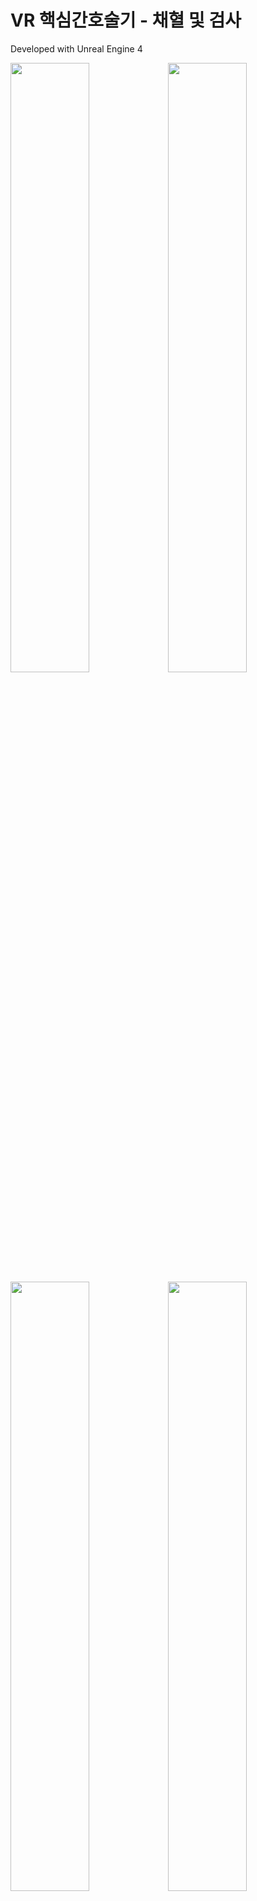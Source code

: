 # VR 핵심간호술기 - 채혈 및 검사

Developed with Unreal Engine 4

<img src="https://user-images.githubusercontent.com/92451281/210620714-b3157cb7-3061-47bc-96f0-5da89ed4fb72.png" width="50%" height="50%"><img src="https://user-images.githubusercontent.com/92451281/210620314-319ded32-1d77-43ab-8d66-5d5f9235869a.png" width="50%" height="50%"><img src="https://user-images.githubusercontent.com/92451281/210620384-b558b844-4b3b-44ff-a4fe-e8ad51175df0.png" width="50%" height="50%"><img src="https://user-images.githubusercontent.com/92451281/210620872-26aa430d-e094-441f-8eca-558dc3e84f53.png" width="50%" height="50%">

### [시연동영상](https://youtu.be/9srFcM9b2T0)

---
<핵심간호술기란?>   
한국간호교육평가원에서 제시한 간호사 직무수행 중 빈도와 중요도가 높은 간호술로서 간호사 양성 교육과정 중에 필수적으로 학습되고 성취되어야 할 기술을 의미합니다.

<채혈 및 검사>   
핵심기본간호술 평가항목 중 채혈 및 검사 컨텐츠를 Unreal Engine 4 로 개발하였습니다.   
Oculus Quest2를 사용하여 VR 컨텐츠로 학습할 수 있습니다.

---
<오류 해결>   

**1. 미 구현한 경고 스크립트 구현(2가지)**
- 채혈이 끝나기 전까지 잡고 있어야 합니다.   
버그 현상 : 채혈이 끝나지 않고 손을 떼면 경고 스크립트가 안뜨는 현상   
수정 방법 : 팔을 떼었을 때 이벤트를 바인딩해서 경고 스크립트를 구현했습니다. (그림 1 참고)   
- 잘못된 각도 입니다. 위쪽에서 삽입해주세요.   
버그 현상 : Tube에 주사기를 다른 각도로 삽입을 시도 했을 때 경고 스크립트가 안뜨는 현상   
수정 방법 : 각도가 틀렸을 때 이벤트를 바인딩해서 경고 스크립트를 구현했습니다. (그림 1 참고)   

![image](https://user-images.githubusercontent.com/92451281/212527603-f6bee934-14fb-4e1c-801b-22d187e37748.png)   
(그림 1)   

**2. 미구현한 Tube와 주사기 각도 체크**   
버그 현상 : 아무 각도에서 모두 Attach(주사기 삽입)가 되는 현상   
수정 방법 : Tube와 주사기를 내적해서 각도를 Tick에서 적당한 각도로 체크했습니다. 각도가 false이면 on wrong angle 이벤트 디스패처를 호출하고, Tube에 Attach 되지 않게 했습니다. (그림 2 참고)   

**3. 미구현한 팔과 주사기 각도 체크**   
버그 현상 : 팔과 주사기가 15도일 때만, Attach를 해서 삽입 해야 하는데, 바로 Attach가 되어버리는 현상   
수정 현상 : 팔과 주사기를 내적해서 각도를 Tick에서 적당한 각도로 체크, 각도가 false이면 주사기가 팔에 Attach 되지 않게 했습니다.(그림 2 참고)   

![image](https://user-images.githubusercontent.com/92451281/212527730-592e3290-4c98-49f7-86af-bead1724e360.png)   
(그림 2)   

**4. Tick에서 Delay 사용했던 부분 없애고, Tube 섞는 부분 재구현 (시간 관계없이 횟수에 따라 카운트)**   
버그 현상 : Tick에서 1초 간격으로 Delay를 사용해서 체크하다보니, 기울이고 가만히 있어도 섞이는 문제가 발생   
수정 방법 : 바닥과 튜브를 내적해서 각도를 Tick에서 적당한 각도로 체크했습니다. (그림 3 참고)   
처음엔, 튜브 섞기 카운트를 Tick에서 구현하다 보니 인티저 값이 한 번만 기울여도 급증하였습니다. 그래서 제가 생각한 방법으로 (그림 4, 5 참고)   
- Tube 내적 값이 -0.7 보다 작거나 같으면 인티저 값 1로 지정(첫 번째 섞임)
- 인티저 값 1이 Ture이고, Tube 내적 값이 -0.7보다 크면 한 번 섞였다는 것을 bool변수로 체크
- 한 번 섞인 것이 True이면, Tube 내적 값이 -0.7보다 작거나 같으면 인티저 값을 2로 지정 (두 번째 섞임)
- 인티저 값 2가 True이고, Tube 내적 값이 -0.7보다 크면 두 번 섞였다는 것을 bool변수로 체크
- 두 번 섞인 것이 True이면, Tube 내적 값이 -0.7보다 작거나 같으면 인티저 값 3으로 지정 (세 번째 섞임)
- 인티저 값이 3이 True이면, 이벤트 디스패처 호출
-> 바닥과 튜브 각도를 체크하여 구현   
![image](https://user-images.githubusercontent.com/92451281/212528004-d93fb2ca-63e5-4c6b-9cbf-1273529f0cb0.png)   
(그림 3)   
![image](https://user-images.githubusercontent.com/92451281/212528012-b5db95f8-ef12-44ee-ad62-7d46d52b9701.png)   
(그림 4)   
![image](https://user-images.githubusercontent.com/92451281/212528017-1516e169-6740-48bc-9971-19a12fc37610.png)   
(그림 5)   

**5. 글러브 박스가 인터랙션 됨**   
버그 현상 : 글러브 박스는 인터랙션 되면 안되고, 글러브만 spawn 해야 하는데, 인터랙션 되는 현상 발생   
수정 방법 : begin play에서 Ready To Interact를 체크했었습니다. 다시 Ready To Interact의 체크를 해제해주었습니다.(그림 6 참고)   
![image](https://user-images.githubusercontent.com/92451281/212528077-3f943c76-d679-4c7b-b3d7-c6a51e8a5a7a.png)   
(그림 6)   

**6. 팔 소독 부분 붉은색 영역 표시가 안됨**   
버그 현상 : 팔을 소독하려면 붉은 색 영역이 표시되어야 하는데, 구현하지 못함   
수정 방법 : 정맥 주사 콘텐츠를 참고하여, 채혈 콘텐츠 레벨에 BrushDataManager를 배치해 주었으며, Gauze Scale과 UVModifier 값을 바꾸고, 팔 소독 파트 스크립트에서 Start Dis Infection Part를 호출해주었습니다.(그림 7, 그림 8 참고)   
![image](https://user-images.githubusercontent.com/92451281/212528150-4a169fed-e31f-4183-b815-718e70ad882c.png)   
(그림 7)   
![image](https://user-images.githubusercontent.com/92451281/212528154-bd4e46b8-f02c-4a62-a286-274f47d8c6ac.png)   
(그림 8)
